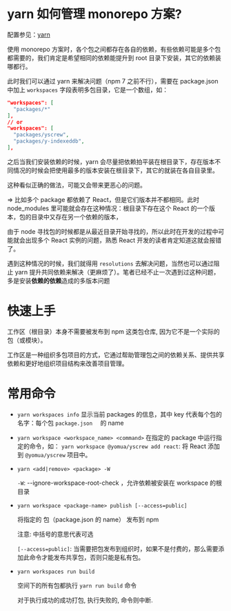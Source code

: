 # yarn 如何管理 monorepo 方案?

配置参见：[yarn](https://classic.yarnpkg.com/en/docs/workspaces/)

使用 monorepo 方案时，各个包之间都存在各自的依赖，有些依赖可能是多个包都需要的，我们肯定是希望相同的依赖能提升到 root 目录下安装，其它的依赖装哪都行。

此时我们可以通过 yarn 来解决问题（npm 7 之前不行），需要在 package.json 中加上 `workspaces` 字段表明多包目录，它是一个数组，如：

```json
"workspaces": [
  "packages/*"
],
// or
"workspaces": [
  "packages/yscrew",
  "packages/y-indexeddb",
],
```

之后当我们安装依赖的时候，yarn 会尽量把依赖拍平装在根目录下，存在版本不同情况的时候会把使用最多的版本安装在根目录下，其它的就装在各自目录里。

这种看似正确的做法，可能又会带来更恶心的问题。

=> 比如多个 package 都依赖了 React，但是它们版本并不都相同。此时 node_modules 里可能就会存在这种情况：根目录下存在这个 React 的一个版本，包的目录中又存在另一个依赖的版本，

由于 node 寻找包的时候都是从最近目录开始寻找的，所以此时在开发的过程中可能就会出现多个 React 实例的问题，熟悉 React 开发的读者肯定知道这就会报错了。

遇到这种情况的时候，我们就得用 `resolutions` 去解决问题，当然也可以通过阻止 yarn 提升共同依赖来解决（更麻烦了）。笔者已经不止一次遇到过这种问题，多是安装**依赖的依赖**造成的多版本问题

# 快速上手

工作区（根目录）本身不需要被发布到 npm 这类包仓库, 因为它不是一个实际的包（或模块）。

工作区是一种组织多包项目的方式，它通过帮助管理包之间的依赖关系、提供共享依赖和更好地组织项目结构来改善项目管理。

# 常用命令

- `yarn workspaces info`
  显示当前 packages 的信息，其中 key 代表每个包的名字：每个包 `package.json  ` 的 name

- `yarn workspace <workspace_name> <command>`
  在指定的 package 中运行指定的命令，如：
  `yarn workspace @yomua/yscrew add react`: 将 React 添加到 `@yomua/yscrew` 项目中。

- `yarn <add|remove> <package> -W`

  `-W`: --ignore-workspace-root-check ，允许依赖被安装在 workspace 的根目录

- `yarn workspace <package-name> publish [--access=public]`

  将指定的 包（package.json 的 name） 发布到 npm

  注意: 中括号的意思代表可选

  `[--access=public]`: 当需要把包发布到组织时，如果不是付费的，那么需要添加此命令才能发布共享包，否则只能是私有包。

- `yarn workspaces run build`

  空间下的所有包都执行 `yarn run build` 命令

  对于执行成功的成功打包, 执行失败的, 命令则中断.
